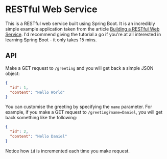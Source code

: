 # RESTful Web Service

This is a RESTful web service built using Spring Boot. It is an incredibly simple example application taken from the
article [Building a RESTful Web Service](https://spring.io/guides/gs/rest-service/). I'd recommend giving the tutorial
a go if you're at all interested in learning Spring Boot - it only takes 15 mins.

## API
Make a GET request to `/greeting` and you will get back a simple JSON object:
```json
{
  "id": 1,
  "content": "Hello World"
}
```

You can customise the greeting by specifying the `name` parameter. For example, if you make a GET request to
`/greeting?name=Daniel`, you will get back something like the following:
```json
{
  "id": 2,
  "content": "Hello Daniel"
}
```

Notice how `id` is incremented each time you make request.